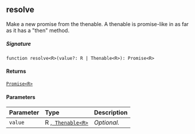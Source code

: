 ## resolve<R>

Make a new promise from the thenable. 
A thenable is promise-like in as far as it has a "then" method.

##### Signature
`function resolve<R>(value?: R | Thenable<R>): Promise<R>`

#### Returns
[`Promise<R>`](Promise.md)

#### Parameters


| Parameter	   | Type    | Description |
|:-------------|:---------------|:------------|
| `value`    | R ,[` Thenable<R>`](Thenable.md) | _Optional._ |

